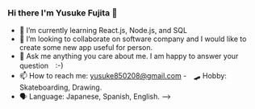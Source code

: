 ### Hi there I'm Yusuke Fujita 👋


- 🌱 I’m currently learning React.js, Node.js, and SQL
- 👯 I’m looking to collaborate on software company and I would like to create some new app useful for person.
- 💬 Ask me anything you care about me. I am happy to answer your question　:-)
- 📫 How to reach me: yusuke850208@gmail.com 
-　🛹 Hobby: Skateboarding, Drawing.
- 🗣 Language: Japanese, Spanish, English.
-->
